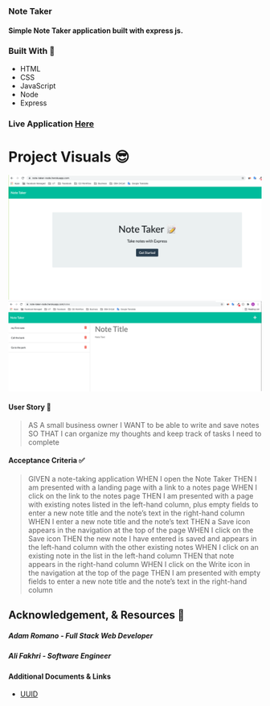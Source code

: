 ### Note Taker

#### Simple Note Taker application built with express js.

### Built With 🧰
- HTML
- CSS
- JavaScript
- Node
- Express

### Live Application [Here](https://note-taker-node.herokuapp.com/)

# Project Visuals :sunglasses:
<img width="1156" alt="Screenshot" src="images/Screen Shot 2021-10-23 at 12.11.24 PM.png">

<img width="1156" alt="Screenshot" src="images/Screen Shot 2021-10-23 at 12.12.44 PM.png">

#### User Story 📖

>AS A small business owner
>I WANT to be able to write and save notes
>SO THAT I can organize my thoughts and keep track of tasks I need to complete  

#### Acceptance Criteria ✅

>GIVEN a note-taking application
>WHEN I open the Note Taker
>THEN I am presented with a landing page with a link to a notes page
>WHEN I click on the link to the notes page
>THEN I am presented with a page with existing notes listed in the left-hand column, plus empty fields to enter a new note title and the note’s text in the right-hand column
>WHEN I enter a new note title and the note’s text
>THEN a Save icon appears in the navigation at the top of the page
>WHEN I click on the Save icon
>THEN the new note I have entered is saved and appears in the left-hand column with the other existing notes
>WHEN I click on an existing note in the list in the left-hand column
>THEN that note appears in the right-hand column
>WHEN I click on the Write icon in the navigation at the top of the page
>THEN I am presented with empty fields to enter a new note title and the note’s text in the right-hand column          

## Acknowledgement, & Resources 🤝
##### Adam Romano - Full Stack Web Developer
##### Ali Fakhri - Software Engineer


#### Additional Documents & Links       
- [UUID](https://www.w3schools.com/jsref/jsref_class_super.asp)

